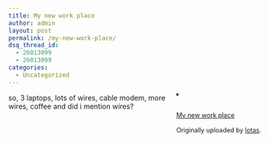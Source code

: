 ```yaml
---
title: My new work place
author: admin
layout: post
permalink: /my-new-work-place/
dsq_thread_id:
  - 26013099
  - 26013099
categories:
  - Uncategorized
---
```

<div style="float: right; margin-left: 10px; margin-bottom: 10px;">
  <a href="http://www.flickr.com/photos/37996640939@N01/8804246/" title="photo sharing"><img src="http://photos4.flickr.com/8804246_9d203909d2_m.jpg" alt style="border: solid 2px #000000;" /></a><br /> <br /> <span style="font-size: 0.9em; margin-top: 0px;"><br /> <a href="http://www.flickr.com/photos/37996640939@N01/8804246/">My new work place</a><br /> <br /> Originally uploaded by <a href="http://www.flickr.com/people/37996640939@N01/">lotas</a>.<br /> </span>
</div>

so, 3 laptops, lots of wires, cable modem, more wires, coffee and did i mention wires?  
<br clear="all" />